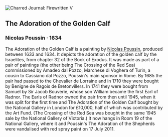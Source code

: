 <div class="artwork-of-the-day">
  <div class="container">
    <div class="img-wrapper">
      <img
        src="https://uploads7.wikiart.org/00380/images/nicolas-poussin/1-the-adoration-of-the-golden-calf-nicolas-poussin-1.jpg!Large.jpg"
        alt="Charred Journal: Firewritten V" />
    </div>
    <div class="artwork-detail">
      <div class="artwork-origin"> 
        <h2 class="artwork-name">The Adoration of the Golden Calf</h2>
        <h3 class="artist">
          Nicolas Poussin
                    ·  1634
        </h3>
      </div>
      <p class="description">
        <span class="artwork-description-text ng-binding" ng-bind-html="viewModel.ArtworkOfTheDay.Description | unsafe">The Adoration of the Golden Calf is a painting by <a target="_blank" href="/en/nicolas-poussin">Nicolas Poussin</a>, produced between 1633 and 1634. It depicts the adoration of the golden calf by the Israelites, from chapter 32 of the Book of Exodus. It was made as part of a pair of paintings (the other being The Crossing of the Red Sea) commissioned by Amadeo dal Pozzo, Marchese di Voghera of Turin, a cousin to Cassiano dal Pozzo, Poussin's main sponsor in Rome. By 1685 the pair had passed to the Chevalier de Lorraine and in 1710 they were bought by Benigne de Ragois de Bretonvillers. In 1741 they were bought from Samuel by Sir Jacob Bouverie, whose son William became the first Earl of Radnor. The Earls of Radnor owned the pair from then until 1945, when it was split for the first time and The Adoration of the Golden Calf bought by the National Gallery in London for £10,000, half of which was contributed by the Art Fund. (The Crossing of the Red Sea was bought in the same 1945 sale by the National Gallery of Victoria.) It now hangs in Room 19 of the National Gallery, where it and Poussin's The Adoration of the Shepherds were vandalised with red spray paint on 17 July 2011.</span>
                        <div class="text-shadow-container" ng-show="showShadow" style=""></div>
      </p>
    </div>
  </div>

</div>

